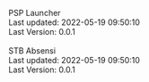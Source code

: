 PSP Launcher <br/>
Last updated: 2022-05-19 09:50:10 <br/>
Last Version: 0.0.1 <br/>
<br/>
STB Absensi <br/>
Last updated: 2022-05-19 09:50:10 <br/>
Last Version: 0.0.1 <br/>
